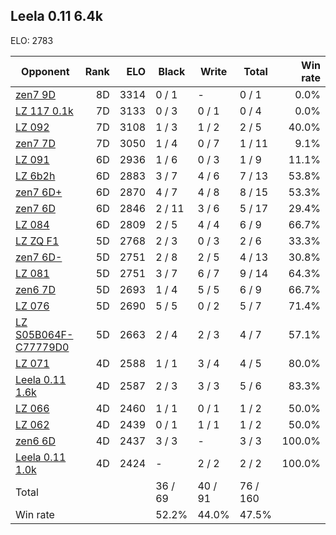 ## Leela 0.11 6.4k ##

ELO: 2783

Opponent | Rank | ELO | Black | Write | Total | Win rate
---------|-----:|----:|-------|-------|-------|-------:
[zen7 9D](zen7%209D.md) | 8D | 3314 | 0 / 1 | - | 0 / 1 | 0.0%
[LZ 117 0.1k](LZ%20117%200.1k.md) | 7D | 3133 | 0 / 3 | 0 / 1 | 0 / 4 | 0.0%
[LZ 092](LZ%20092.md) | 7D | 3108 | 1 / 3 | 1 / 2 | 2 / 5 | 40.0%
[zen7 7D](zen7%207D.md) | 7D | 3050 | 1 / 4 | 0 / 7 | 1 / 11 | 9.1%
[LZ 091](LZ%20091.md) | 6D | 2936 | 1 / 6 | 0 / 3 | 1 / 9 | 11.1%
[LZ 6b2h](LZ%206b2h.md) | 6D | 2883 | 3 / 7 | 4 / 6 | 7 / 13 | 53.8%
[zen7 6D+](zen7%206D+.md) | 6D | 2870 | 4 / 7 | 4 / 8 | 8 / 15 | 53.3%
[zen7 6D](zen7%206D.md) | 6D | 2846 | 2 / 11 | 3 / 6 | 5 / 17 | 29.4%
[LZ 084](LZ%20084.md) | 6D | 2809 | 2 / 5 | 4 / 4 | 6 / 9 | 66.7%
[LZ ZQ F1](LZ%20ZQ%20F1.md) | 5D | 2768 | 2 / 3 | 0 / 3 | 2 / 6 | 33.3%
[zen7 6D-](zen7%206D-.md) | 5D | 2751 | 2 / 8 | 2 / 5 | 4 / 13 | 30.8%
[LZ 081](LZ%20081.md) | 5D | 2751 | 3 / 7 | 6 / 7 | 9 / 14 | 64.3%
[zen6 7D](zen6%207D.md) | 5D | 2693 | 1 / 4 | 5 / 5 | 6 / 9 | 66.7%
[LZ 076](LZ%20076.md) | 5D | 2690 | 5 / 5 | 0 / 2 | 5 / 7 | 71.4%
[LZ S05B064F-C77779D0](LZ%20S05B064F-C77779D0.md) | 5D | 2663 | 2 / 4 | 2 / 3 | 4 / 7 | 57.1%
[LZ 071](LZ%20071.md) | 4D | 2588 | 1 / 1 | 3 / 4 | 4 / 5 | 80.0%
[Leela 0.11 1.6k](Leela%200.11%201.6k.md) | 4D | 2587 | 2 / 3 | 3 / 3 | 5 / 6 | 83.3%
[LZ 066](LZ%20066.md) | 4D | 2460 | 1 / 1 | 0 / 1 | 1 / 2 | 50.0%
[LZ 062](LZ%20062.md) | 4D | 2439 | 0 / 1 | 1 / 1 | 1 / 2 | 50.0%
[zen6 6D](zen6%206D.md) | 4D | 2437 | 3 / 3 | - | 3 / 3 | 100.0%
[Leela 0.11 1.0k](Leela%200.11%201.0k.md) | 4D | 2424 | - | 2 / 2 | 2 / 2 | 100.0%
Total | | | 36 / 69 | 40 / 91 | 76 / 160 | 
Win rate| | | 52.2% | 44.0% | 47.5% | 
